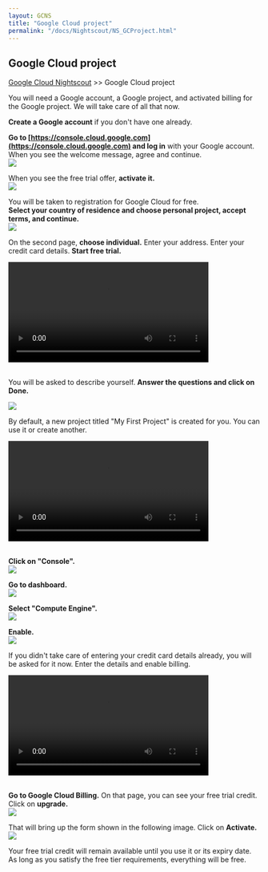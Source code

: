 ```yaml
---
layout: GCNS
title: "Google Cloud project"
permalink: "/docs/Nightscout/NS_GCProject.html"
---
```


## Google Cloud project  
[Google Cloud Nightscout](./GoogleCloud.md) >> Google Cloud project  
  
You will need a Google account, a Google project, and activated billing for the Google project.  We will take care of all that now.  
  
**Create a Google account** if you don't have one already.  
  
**Go to  [https://console.cloud.google.com](https://console.cloud.google.com) and log in** with your Google account.  
When you see the welcome message, agree and continue.  
![](./images/GC_Welcome.png)  
  
When you see the free trial offer, **activate it.**  
![](./images/FreeTrial.png)  
  
You will be taken to registration for Google Cloud for free.  
**Select your country of residence and choose personal project, accept terms, and continue.**  
![](./images/Country.png)  
  
On the second page, **choose individual.**  Enter your address.  Enter your credit card details.  **Start free trial.**  
  
<video width="400" controlsList="nodownload" src="./video/GC.mp4" controls>  
</video>  
<br/>  
<br/>  
  
You will be asked to describe yourself.  **Answer the questions and click on Done.**  
  
![](./images/GoogleCloud.png)  
  
By default, a new project titled "My First Project" is created for you.  You can use it or create another.  
  
<video width="400" controlsList="nodownload" src="./video/GC2.mp4" controls>  
</video>  
<br/>  
<br/>  
  
**Click on "Console".**  
![](./images/Console.png)  
  
**Go to dashboard.**  
![](./images/Dashboard.png)  
  
**Select "Compute Engine".**  
![](./images/Dash.png)  
  
**Enable.**  
![](./images/Enable.png)  

If you didn't take care of entering your credit card details already, you will be asked for it now.  Enter the details and enable billing.  
  
<video width="400" controlsList="nodownload" src="./video/GC3.mp4" controls>  
</video>  
<br/>  
<br/>   
  
**Go to Google Cloud Billing.**  On that page, you can see your free  trial credit.  Click on **upgrade.**  
![](./images/FreeTrialCredit.png)  
  
That will bring up the form shown in the following image.  Click on **Activate.**  
![](./images/ActivateFullAccountBefore.png)  
  
Your free trial credit will remain available until you use it or its expiry date.  
As long as you satisfy the free tier requirements, everything will be free.  
  
